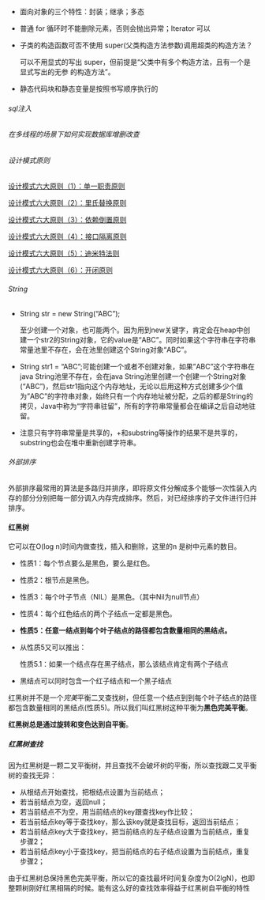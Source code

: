 - 面向对象的三个特性：封装；继承；多态

- 普通 for 循环时不能删除元素，否则会抛出异常；Iterator 可以

- 子类的构造函数可否不使用 super(父类构造方法参数)调用超类的构造方法？ 

  可以不用显式的写出 super，但前提是“父类中有多个构造方法，且有一个是显式写出的无参 的构造方法”。
  
- 静态代码块和静态变量是按照书写顺序执行的

###### sql注入

###### 在多线程的场景下如何实现数据库增删改查

###### 设计模式原则 ######

[设计模式六大原则（1）：单一职责原则](http://www.uml.org.cn/sjms/201211023.asp#1)

[设计模式六大原则（2）：里氏替换原则](http://www.uml.org.cn/sjms/201211023.asp#2)

[设计模式六大原则（3）：依赖倒置原则](http://www.uml.org.cn/sjms/201211023.asp#3)

[设计模式六大原则（4）：接口隔离原则](http://www.uml.org.cn/sjms/201211023.asp#4)

[设计模式六大原则（5）：迪米特法则](http://www.uml.org.cn/sjms/201211023.asp#5)

[设计模式六大原则（6）：开闭原则](http://www.uml.org.cn/sjms/201211023.asp#6)

###### String ######

- String str = new String(“ABC”);

  至少创建一个对象，也可能两个。因为用到new关键字，肯定会在heap中创建一个str2的String对象，它的value是“ABC”。同时如果这个字符串在字符串常量池里不存在，会在池里创建这个String对象“ABC”。

- String str1 = “ABC”;可能创建一个或者不创建对象，如果”ABC”这个字符串在java String池里不存在，会在java String池里创建一个创建一个String对象(“ABC”)，然后str1指向这个内存地址，无论以后用这种方式创建多少个值为”ABC”的字符串对象，始终只有一个内存地址被分配，之后的都是String的拷贝，Java中称为“字符串驻留”，所有的字符串常量都会在编译之后自动地驻留。

- 注意只有字符串常量是共享的，+和substring等操作的结果不是共享的，substring也会在堆中重新创建字符串。

###### 外部排序 ######

外部排序最常用的算法是多路归并排序，即将原文件分解成多个能够一次性装入内存的部分分别把每一部分调入内存完成排序。然后，对已经排序的子文件进行归并排序。

#### 红黑树 ####

它可以在O(log n)时间内做查找，插入和删除，这里的n 是树中元素的数目。

- 性质1：每个节点要么是黑色，要么是红色。

- 性质2：根节点是黑色。

- 性质3：每个叶子节点（NIL）是黑色。（其中Nil为null节点）

- 性质4：每个红色结点的两个子结点一定都是黑色。

- **性质5：任意一结点到每个叶子结点的路径都包含数量相同的黑结点。**

- 从性质5又可以推出：

  性质5.1：如果一个结点存在黑子结点，那么该结点肯定有两个子结点

- 黑结点可以同时包含一个红子结点和一个黑子结点

红黑树并不是一个*完美*平衡二叉查找树，但任意一个结点到到每个叶子结点的路径都包含数量相同的黑结点(性质5)。所以我们叫红黑树这种平衡为**黑色完美平衡**。

**红黑树总是通过旋转和变色达到自平衡**。

##### 红黑树查找 #####

因为红黑树是一颗二叉平衡树，并且查找不会破坏树的平衡，所以查找跟二叉平衡树的查找无异：

- 从根结点开始查找，把根结点设置为当前结点；
- 若当前结点为空，返回null；
- 若当前结点不为空，用当前结点的key跟查找key作比较；
- 若当前结点key等于查找key，那么该key就是查找目标，返回当前结点；
- 若当前结点key大于查找key，把当前结点的左子结点设置为当前结点，重复步骤2；
- 若当前结点key小于查找key，把当前结点的右子结点设置为当前结点，重复步骤2；

由于红黑树总保持黑色完美平衡，所以它的查找最坏时间复杂度为O(2lgN)，也即整颗树刚好红黑相隔的时候。能有这么好的查找效率得益于红黑树自平衡的特性